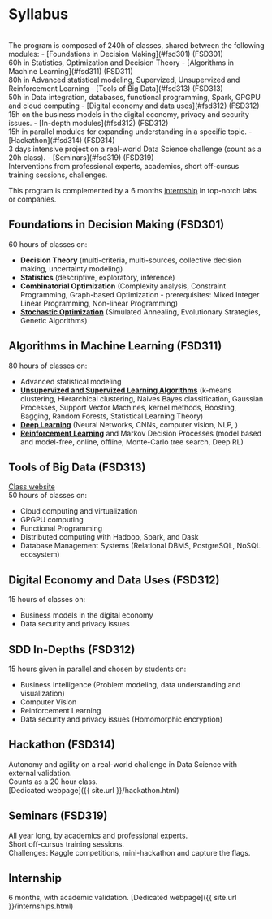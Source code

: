 # Syllabus

<!-- <leaflet><a class="buttons">Leaflet</a></leaflet> -->
<br>
The program is composed of 240h of classes, shared between the following modules:
- [Foundations in Decision Making](#fsd301) (FSD301)<br>
60h in Statistics, Optimization and Decision Theory
- [Algorithms in Machine Learning](#fsd311) (FSD311)<br>
80h in Advanced statistical modeling, Supervized, Unsupervized and Reinforcement Learning
- [Tools of Big Data](#fsd313) (FSD313)<br>
50h in Data integration, databases, functional programming, Spark, GPGPU and cloud computing
- [Digital economy and data uses](#fsd312) (FSD312)<br>
15h on the business models in the digital economy, privacy and security issues.
- [In-depth modules](#fsd312) (FSD312)<br>
15h in parallel modules for expanding understanding in a specific topic.
- [Hackathon](#fsd314) (FSD314)<br>
3 days intensive project on a real-world Data Science challenge (count as a 20h class).
- [Seminars](#fsd319) (FSD319)<br>
Interventions from professional experts, academics, short off-cursus training sessions, challenges.

This program is complemented by a 6 months [internship](#internship) in top-notch labs or companies.

## <a id="fsd301"></a>Foundations in Decision Making (FSD301)
60 hours of classes on:
- **Decision Theory** (multi-criteria, multi-sources, collective decision making, uncertainty modeling)
- **Statistics** (descriptive, exploratory, inference)
- **Combinatorial Optimization** (Complexity analysis, Constraint Programming, Graph-based Optimization - prerequisites: Mixed Integer Linear Programming, Non-linear Programming)
- [**Stochastic Optimization**](https://supaerodatascience.github.io/stochastic/) (Simulated Annealing, Evolutionary Strategies, Genetic Algorithms)

## <a id="fsd311"></a>Algorithms in Machine Learning (FSD311)
80 hours of classes on:
- Advanced statistical modeling
- [**Unsupervized and Supervized Learning Algorithms**](https://github.com/erachelson/MLclass) (k-means clustering, Hierarchical clustering, Naives Bayes classification, Gaussian Processes, Support Vector Machines, kernel methods, Boosting, Bagging, Random Forests, Statistical Learning Theory)
- [**Deep Learning**](https://supaerodatascience.github.io/deep-learning/) (Neural Networks, CNNs, computer vision, NLP, )
- [**Reinforcement Learning**](https://supaerodatascience.github.io/reinforcement-learning/) and Markov Decision Processes (model based and model-free, online, offline, Monte-Carlo tree search, Deep RL)

## <a id="fsd313"></a>Tools of Big Data (FSD313)
[Class website](https://supaerodatascience.github.io/OBD/)<br/>
50 hours of classes on:
- Cloud computing and virtualization
- GPGPU computing
- Functional Programming
- Distributed computing with Hadoop, Spark, and Dask
- Database Management Systems (Relational DBMS, PostgreSQL, NoSQL ecosystem)

## <a id="fsd312"></a>Digital Economy and Data Uses (FSD312)
15 hours of classes on:
- Business models in the digital economy
- Data security and privacy issues

## <a id="fsd312"></a>SDD In-Depths (FSD312)
15 hours given in parallel and chosen by students on:
- Business Intelligence (Problem modeling, data understanding and visualization)
- Computer Vision
- Reinforcement Learning
- Data security and privacy issues (Homomorphic encryption)

## <a id="fsd314"></a>Hackathon (FSD314)
Autonomy and agility on a real-world challenge in Data Science with external validation.<br>
Counts as a 20 hour class.<br>
[Dedicated webpage]({{ site.url }}/hackathon.html)

## <a id="fsd319"></a>Seminars (FSD319)
All year long, by academics and professional experts.<br>
Short off-cursus training sessions.<br>
Challenges: Kaggle competitions, mini-hackathon and capture the flags.

## <a id="internship"></a>Internship
6 months, with academic validation.
[Dedicated webpage]({{ site.url }}/internships.html)

